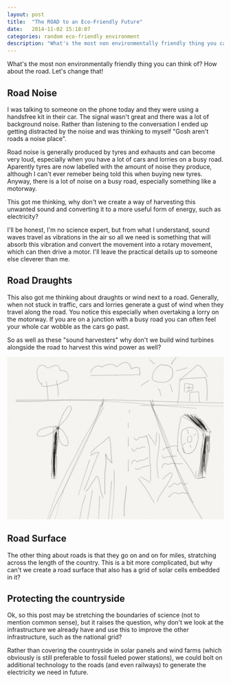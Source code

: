 ```yaml
---
layout: post
title:  "The ROAD to an Eco-Friendly Future"
date:   2014-11-02 15:18:07
categories: random eco-friendly environment
description: "What's the most non environmentally friendly thing you can think of? How about the road. Let's change that!"
---
```


What's the most non environmentally friendly thing you can think of? How about the road. Let's change that!

## Road Noise

I was talking to someone on the phone today and they were using a handsfree kit in their car. The signal wasn't great and there was a lot of background noise. Rather than listening to the conversation I ended up getting distracted by the noise and was thinking to myself "Gosh aren't roads a noise place".

Road noise is generally produced by tyres and exhausts and can become very loud, especially when you have a lot of cars and lorries on a busy road. Aparently tyres are now labelled with the amount of noise they produce, although I can't ever remeber being told this when buying new tyres. Anyway, there is a lot of noise on a busy road, especially something like a motorway.

This got me thinking, why don't we create a way of harvesting this unwanted sound and converting it to a more useful form of energy, such as electricity?

I'll be honest, I'm no science expert, but from what I understand, sound waves travel as vibrations in the air so all we need is something that will absorb this vibration and convert the movement into a rotary movement, which can then drive a motor. I'll leave the practical details up to someone else cleverer than me.

## Road Draughts

This also got me thinking about draughts or wind next to a road. Generally, when not stuck in traffic, cars and lorries generate a gust of wind when they travel along the road. You notice this especially when overtaking a lorry on the motorway. If you are on a junction with a busy road you can often feel your whole car wobble as the cars go past.

So as well as these "sound harvesters" why don't we build wind turbines alongside the road to harvest this wind power as well?

![Eco Road](/img/eco-road.jpg "Eco Road")

## Road Surface

The other thing about roads is that they go on and on for miles, stratching across the length of the country. This is a bit more complicated, but why can't we create a road surface that also has a grid of solar cells embedded in it?

## Protecting the countryside

Ok, so this post may be stretching the boundaries of science (not to mention common sense), but it raises the question, why don't we look at the infrastructure we already have and use this to improve the other infrastructure, such as the national grid?

Rather than covering the countryside in solar panels and wind farms (which obviously is still preferable to fossil fueled power stations), we could bolt on additional technology to the roads (and even railways) to generate the electricity we need in future.
